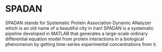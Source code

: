 # SPADAN
SPADAN stands for Systematic Protein Association Dynamic ANalyzer which is an old name of a beautiful city in Iran!
SPADAN is a systematic pipeline developed in MATLAB that generates a large-scale ordinary differential equation model from protein interactions in a biological phenomenon by getting time-series experimental concentrations from it. 
